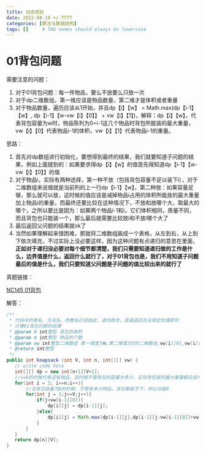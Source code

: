 ```yaml
---
title: 动态规划
date: 2022-08-18 +/-TTTT
categories: [算法与数据结构]
tags: []     # TAG names should always be lowercase
---
```


# 01背包问题
需要注意的问题：

1. 对于01背包问题：每一件物品，要么不放要么只放一次
2. 对于dp二维数组，第一维应该是物品数量，第二维才是体积或者重量
3. 对于物品数量，遍历应该从1开始，并且dp【i】【w】 = Math.max(dp【i-1】【w】, dp【i-1】【w-vw【i】【0】】 + vw【i】【1】)，解释：dp【i】【w】，代表背包容量为w时，物品陈列为0~i-1这几个物品时背包所能装的最大重量，vw【i】【0】代表物品i-1的体积，vw【i】【1】代表物品i-1的重量。

思路：

1. 首先对dp数组进行初始化，要想得到最终的结果，我们就要知道子问题的结果，例如上面提到的：如果要求得dp【i】【w】的值首先得知道dp【i-1】【w-vw【i】【0】】的值
2. 对于物品i，实际有两种选择，第一种不放（包括背包容量不足以装下i），对于二维数组来说值就是当前列的上一行dp【i-1】【w】，第二种放：如果容量足够，那么就可以放，这时候的值应该是减掉物品i占用的体积所能放的最大重量加上物品i的重量，而最终还要比较在这种情况下，不放和放哪个大，取最大的哪个，之所以要比是因为：如果两个物品i-1和i，它们体积相同，质量不同，而且背包也只能装一个，那么最后就需要比较放i和不放i哪个大了
3. 最后返回父问题的结果就ok了
4. 当然如果理解起来很困难，那就将二维数组画成一个表格，从左到右，从上到下依次填充，不过实际上没必要这样，因为这种问题有点递归的意思在里面，**正如对于递归没必要对每个细节都清楚，我们只需要知道递归做的工作是什么，边界值是什么，返回什么就行了，对于01背包也是，我们不用知道子问题最后的值是什么，我们只要知道父问题是子问题的值比较出来的就行了**

真题链接：

[NC145 01背包](https://www.nowcoder.com/practice/2820ea076d144b30806e72de5e5d4bbf?tpId=196&tqId=37561&ru=/exam/oj)

解答：

```java
/**
 * 代码中的类名、方法名、参数名已经指定，请勿修改，直接返回方法规定的值即可
 * 计算01背包问题的结果
 * @param V int整型 背包的体积
 * @param n int整型 物品的个数
 * @param vw int整型二维数组 第一维度为n,第二维度为2的二维数组,vw[i][0],vw[i][1]分别描述i+1个物品的vi,wi
 * @return int整型
 */
public int knapsack (int V, int n, int[][] vw) {
   // write code here
   int[][] dp = new int[n+1][V+1];
   //i=0的时候代表没有物品，这时候不管背包的容量为多少，实际背包装的最大重量都应该为0
   for(int i = 1; i<=n;i++){
       //当背包容量为0的时候，不管有多少物品，背包都装不下，所以也是0
       for(int j = 1;j<=V;j++){
           if(j<vw[i-1][0]){
               dp[i][j] = dp[i-1][j];
           }else{
               dp[i][j] = Math.max(dp[i-1][j],dp[i-1][j-vw[i-1][0]]+vw[i-1][1]);
           }
       }
   }
   return dp[n][V];
}
```
